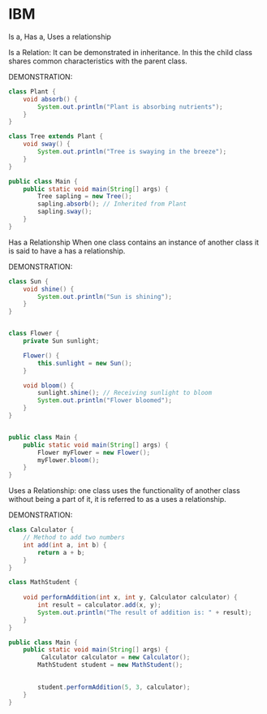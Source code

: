 # IBM

Is a, Has a, Uses a relationship 

Is a Relation:
It can be demonstrated in inheritance. 
In this the child class shares common characteristics with the parent class.

DEMONSTRATION:
```java
class Plant {
    void absorb() {
        System.out.println("Plant is absorbing nutrients");
    }
}

class Tree extends Plant {
    void sway() {
        System.out.println("Tree is swaying in the breeze");
    }
}

public class Main {
    public static void main(String[] args) {
        Tree sapling = new Tree();
        sapling.absorb(); // Inherited from Plant
        sapling.sway();
    }
}
```


Has a Relationship
When one class contains an instance of another class it is said to have a has a relationship.

DEMONSTRATION:
```java
class Sun {
    void shine() {
        System.out.println("Sun is shining");
    }
}


class Flower {
    private Sun sunlight; 

    Flower() {
        this.sunlight = new Sun();
    }

    void bloom() {
        sunlight.shine(); // Receiving sunlight to bloom
        System.out.println("Flower bloomed");
    }
}


public class Main {
    public static void main(String[] args) {
        Flower myFlower = new Flower();
        myFlower.bloom();
    }
}
```









Uses a Relationship:
one class uses the functionality of another class without being a part of it, it is referred to as a uses a relationship.

DEMONSTRATION:

```java
class Calculator {
    // Method to add two numbers
    int add(int a, int b) {
        return a + b;
    }
}

class MathStudent {
 
    void performAddition(int x, int y, Calculator calculator) {
        int result = calculator.add(x, y);
        System.out.println("The result of addition is: " + result);
    }
}

public class Main {
    public static void main(String[] args) {
         Calculator calculator = new Calculator();
        MathStudent student = new MathStudent();

        
        student.performAddition(5, 3, calculator);
    }
}
```

